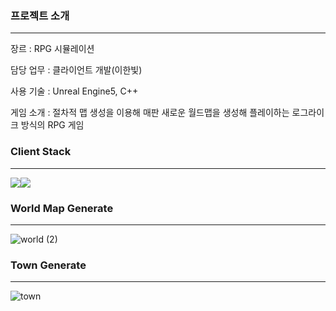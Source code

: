 <div align="left">

### 프로젝트 소개
----------------------------
장르 :  RPG 시뮬레이션

담당 업무 : 클라이언트 개발(이한빛)

사용 기술 : Unreal Engine5, C++

게임 소개 : 절차적 맵 생성을 이용해 매판 새로운 월드맵을 생성해 플레이하는 로그라이크 방식의 RPG 게임

### Client Stack
----------------------------------
<img src="https://img.shields.io/badge/C++-00599C?style=flat-square&logo=cplusplus&logoColor=Blue"/><img src="https://img.shields.io/badge/Unreal-0E1128?style=flat-square&logo=unrealengine&logoColor=Blue"/>

### World Map Generate
----------------------------------
![world (2)](https://github.com/lhb0269/Journey/assets/26276026/68400c11-771c-4dd2-aba5-0a3b264f4384)


### Town Generate
----------------------------------
![town](https://github.com/lhb0269/Journey/assets/26276026/d5dddf6b-d68b-4087-ac2e-33e5e067e578)
